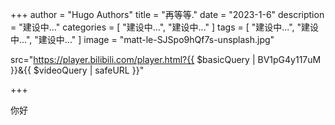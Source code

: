 +++
author = "Hugo Authors"
title = "再等等."
date = "2023-1-6"
description = "建设中..."
categories = [
    "建设中...",
    "建设中..."
]
tags = [
    "建设中...",
    "建设中...",
    "建设中..."
]
image = "matt-le-SJSpo9hQf7s-unsplash.jpg"

src="https://player.bilibili.com/player.html?{{ 
$basicQuery | BV1pG4y117uM }}&{{ $videoQuery | safeURL }}"

+++

你好

